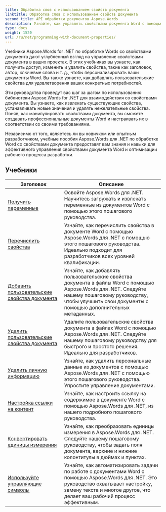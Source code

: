 ```yaml
---
title: Обработка слов с использованием свойств документа
linktitle: Обработка слов с использованием свойств документа
second_title: API обработки документов Aspose.Words
description: Узнайте, как управлять свойствами документа Word с помощью Aspose.Words для .NET. Учебники проведут вас через различные функции, такие как чтение и запись свойств, настройка свойств по умолчанию.
type: docs
weight: 1520
url: /ru/net/programming-with-document-properties/
---
```

Учебники Aspose.Words for .NET по обработке Words со свойствами документа дают углубленный взгляд на управление свойствами документа в ваших проектах. В этих учебниках вы узнаете, как получить доступ, изменить и удалить свойства, такие как заголовок, автор, ключевые слова и т. д., чтобы персонализировать ваши документы Word. Вы также узнаете, как добавлять пользовательские свойства для удовлетворения ваших конкретных потребностей.

Эти руководства проведут вас шаг за шагом по использованию библиотеки Aspose.Words for .NET для взаимодействия со свойствами документа. Вы узнаете, как извлекать существующие свойства, устанавливать новые значения и удалять нежелательные свойства. Поняв, как манипулировать свойствами документа, вы сможете создавать профессиональные документы Word и настраивать их в соответствии со своими требованиями.

Независимо от того, являетесь ли вы новичком или опытным разработчиком, учебные пособия Aspose.Words для .NET по обработке Word со свойствами документа предоставят вам знания и навыки для эффективного управления свойствами документа Word и оптимизации рабочего процесса разработки.

 ## Учебники
| Заголовок | Описание |
| --- | --- |
| [Получить переменные](./get-variables/) | Освойте Aspose.Words для .NET. Научитесь загружать и извлекать переменные из документов Word с помощью этого пошагового руководства. |
| [Перечислить свойства](./enumerate-properties/) | Узнайте, как перечислить свойства в документе Word с помощью Aspose.Words для .NET с помощью этого пошагового руководства. Идеально подходит для разработчиков всех уровней квалификации. |
| [Добавить пользовательские свойства документа](./add-custom-document-properties/) | Узнайте, как добавлять пользовательские свойства документа в файлы Word с помощью Aspose.Words для .NET. Следуйте нашему пошаговому руководству, чтобы улучшить свои документы с помощью дополнительных метаданных. |
| [Удалить пользовательские свойства документа](./remove-custom-document-properties/) | Удалите пользовательские свойства документа в файлах Word с помощью Aspose.Words для .NET. Следуйте нашему пошаговому руководству для быстрого и простого решения. Идеально для разработчиков. |
| [Удалить личную информацию](./remove-personal-information/) | Узнайте, как удалить персональные данные из документов с помощью Aspose.Words для .NET с помощью этого пошагового руководства. Упростите управление документами. |
| [Настройка ссылки на контент](./configuring-link-to-content/) | Узнайте, как настроить ссылку на содержимое в документе Word с помощью Aspose.Words для .NET, из нашего подробного пошагового руководства. |
| [Конвертировать единицы измерения](./convert-between-measurement-units/) | Узнайте, как преобразовать единицы измерения в Aspose.Words для .NET. Следуйте нашему пошаговому руководству, чтобы задать поля документа, верхние и нижние колонтитулы в дюймах и пунктах. |
| [Используйте управляющие символы](./use-control-characters/) | Узнайте, как автоматизировать задачи по работе с документами Word с помощью Aspose.Words для .NET. Это руководство охватывает настройку, замену текста и многое другое, что делает ваш рабочий процесс эффективным. |